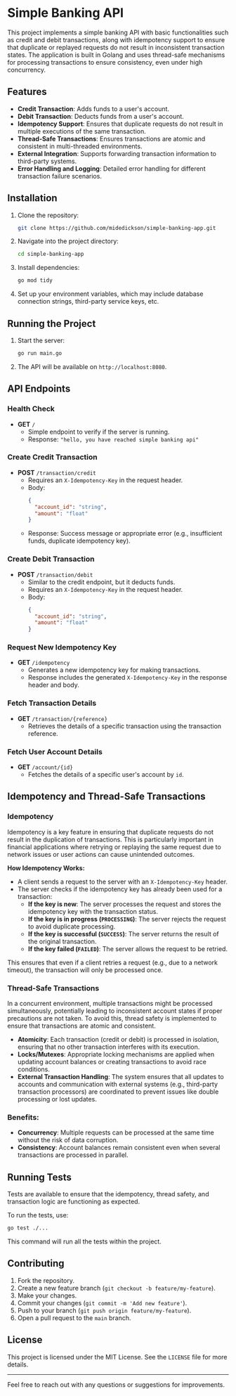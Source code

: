 # Simple Banking API

This project implements a simple banking API with basic functionalities such as credit and debit transactions, along with idempotency support to ensure that duplicate or replayed requests do not result in inconsistent transaction states. The application is built in Golang and uses thread-safe mechanisms for processing transactions to ensure consistency, even under high concurrency.

## Features

- **Credit Transaction**: Adds funds to a user's account.
- **Debit Transaction**: Deducts funds from a user's account.
- **Idempotency Support**: Ensures that duplicate requests do not result in multiple executions of the same transaction.
- **Thread-Safe Transactions**: Ensures transactions are atomic and consistent in multi-threaded environments.
- **External Integration**: Supports forwarding transaction information to third-party systems.
- **Error Handling and Logging**: Detailed error handling for different transaction failure scenarios.

## Installation

1. Clone the repository:

   ```bash
   git clone https://github.com/midedickson/simple-banking-app.git
   ```

2. Navigate into the project directory:

   ```bash
   cd simple-banking-app
   ```

3. Install dependencies:

   ```bash
   go mod tidy
   ```

4. Set up your environment variables, which may include database connection strings, third-party service keys, etc.

## Running the Project

1. Start the server:

   ```bash
   go run main.go
   ```

2. The API will be available on `http://localhost:8080`.

## API Endpoints

### Health Check

- **GET** `/`
  - Simple endpoint to verify if the server is running.
  - Response: `"hello, you have reached simple banking api"`

### Create Credit Transaction

- **POST** `/transaction/credit`
  - Requires an `X-Idempotency-Key` in the request header.
  - Body:
    ```json
    {
      "account_id": "string",
      "amount": "float"
    }
    ```
  - Response: Success message or appropriate error (e.g., insufficient funds, duplicate idempotency key).

### Create Debit Transaction

- **POST** `/transaction/debit`
  - Similar to the credit endpoint, but it deducts funds.
  - Requires an `X-Idempotency-Key` in the request header.
  - Body:
    ```json
    {
      "account_id": "string",
      "amount": "float"
    }
    ```

### Request New Idempotency Key

- **GET** `/idempotency`
  - Generates a new idempotency key for making transactions.
  - Response includes the generated `X-Idempotency-Key` in the response header and body.

### Fetch Transaction Details

- **GET** `/transaction/{reference}`
  - Retrieves the details of a specific transaction using the transaction reference.

### Fetch User Account Details

- **GET** `/account/{id}`
  - Fetches the details of a specific user's account by `id`.

## Idempotency and Thread-Safe Transactions

### **Idempotency**

Idempotency is a key feature in ensuring that duplicate requests do not result in the duplication of transactions. This is particularly important in financial applications where retrying or replaying the same request due to network issues or user actions can cause unintended outcomes.

**How Idempotency Works:**

- A client sends a request to the server with an `X-Idempotency-Key` header.
- The server checks if the idempotency key has already been used for a transaction:
  - **If the key is new**: The server processes the request and stores the idempotency key with the transaction status.
  - **If the key is in progress (`PROCESSING`)**: The server rejects the request to avoid duplicate processing.
  - **If the key is successful (`SUCCESS`)**: The server returns the result of the original transaction.
  - **If the key failed (`FAILED`)**: The server allows the request to be retried.

This ensures that even if a client retries a request (e.g., due to a network timeout), the transaction will only be processed once.

### **Thread-Safe Transactions**

In a concurrent environment, multiple transactions might be processed simultaneously, potentially leading to inconsistent account states if proper precautions are not taken. To avoid this, thread safety is implemented to ensure that transactions are atomic and consistent.

- **Atomicity**: Each transaction (credit or debit) is processed in isolation, ensuring that no other transaction interferes with its execution.
- **Locks/Mutexes**: Appropriate locking mechanisms are applied when updating account balances or creating transactions to avoid race conditions.
- **External Transaction Handling**: The system ensures that all updates to accounts and communication with external systems (e.g., third-party transaction processors) are coordinated to prevent issues like double processing or lost updates.

### Benefits:

- **Concurrency**: Multiple requests can be processed at the same time without the risk of data corruption.
- **Consistency**: Account balances remain consistent even when several transactions are processed in parallel.

## Running Tests

Tests are available to ensure that the idempotency, thread safety, and transaction logic are functioning as expected.

To run the tests, use:

```bash
go test ./...
```

This command will run all the tests within the project.

## Contributing

1. Fork the repository.
2. Create a new feature branch (`git checkout -b feature/my-feature`).
3. Make your changes.
4. Commit your changes (`git commit -m 'Add new feature'`).
5. Push to your branch (`git push origin feature/my-feature`).
6. Open a pull request to the `main` branch.

## License

This project is licensed under the MIT License. See the `LICENSE` file for more details.

---

Feel free to reach out with any questions or suggestions for improvements.
